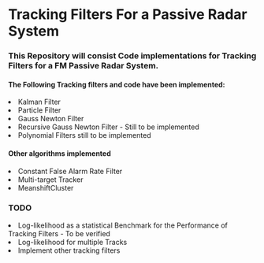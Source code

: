 # Tracking Filters For a Passive Radar System

### This Repository will consist Code implementations for Tracking Filters for a FM Passive Radar System.<br>


#### The Following Tracking filters and code have been implemented:
<li>Kalman Filter</li>
<li>Particle Filter  </li>
<li>Gauss Newton Filter</li>
<li>Recursive Gauss Newton Filter - Still to be implemented</li>
<li>Polynomial Filters still to be implemented</li>


#### Other algorithms implemented
<li>Constant False Alarm Rate Filter </li>
<li>Multi-target Tracker</li>
<li>MeanshiftCluster</li>

### TODO
<li>Log-likelihood as a statistical Benchmark for the Performance of Tracking Filters - To be verified</li>
<li>Log-likelihood for multiple Tracks</li>
<li>Implement other tracking filters </li>
